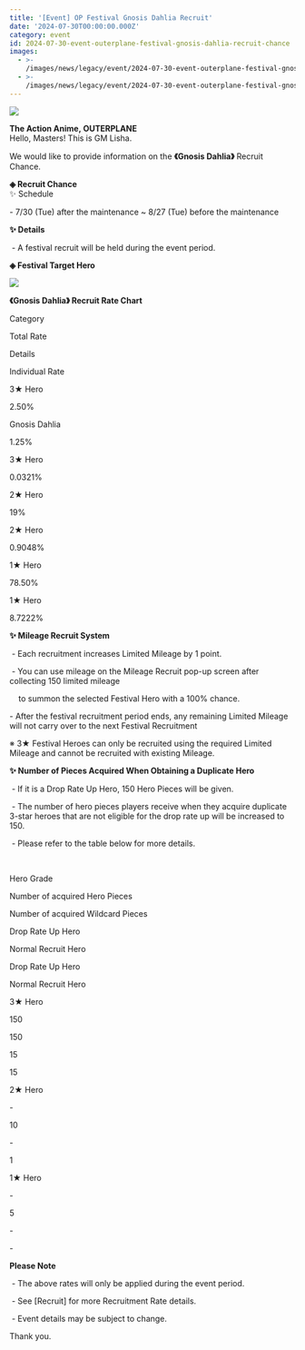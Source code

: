 ```yaml
---
title: '[Event] OP Festival Gnosis Dahlia Recruit'
date: '2024-07-30T00:00:00.000Z'
category: event
id: 2024-07-30-event-outerplane-festival-gnosis-dahlia-recruit-chance
images:
  - >-
    /images/news/legacy/event/2024-07-30-event-outerplane-festival-gnosis-dahlia-recruit-chance/34e8c07059514b98a77e6581df0e5889.webp
  - >-
    /images/news/legacy/event/2024-07-30-event-outerplane-festival-gnosis-dahlia-recruit-chance/037691c852ae4a60960eca61599a6b02.webp
---
```


![](/images/news/legacy/event/2024-07-30-event-outerplane-festival-gnosis-dahlia-recruit-chance/34e8c07059514b98a77e6581df0e5889.webp)  

  
**The Action Anime, OUTERPLANE**  
Hello, Masters! This is GM Lisha.  

We would like to provide information on the **《******Gnosis Dahlia******》** Recruit Chance.

**◈ Recruit Chance**  
✨ Schedule

\- 7/30 (Tue) after the maintenance ~ 8/27 (Tue) before the maintenance

**✨ Details**

 - A festival recruit will be held during the event period. 

**◈ Festival Target Hero**

![](/images/news/legacy/event/2024-07-30-event-outerplane-festival-gnosis-dahlia-recruit-chance/037691c852ae4a60960eca61599a6b02.webp)  
  

**《******Gnosis Dahlia******》 Recruit Rate Chart**

Category

Total Rate

Details

Individual Rate

3★ Hero

2.50%

Gnosis Dahlia

1.25%

3★ Hero

0.0321%

2★ Hero

19%

2★ Hero

0.9048%

1★ Hero

78.50%

1★ Hero

8.7222%

**✨ Mileage Recruit System**

 - Each recruitment increases Limited Mileage by 1 point.

 - You can use mileage on the Mileage Recruit pop-up screen after collecting 150 limited mileage 

    to summon the selected Festival Hero with a 100% chance.

\- After the festival recruitment period ends, any remaining Limited Mileage will not carry over to the next Festival Recruitment 

※ 3★ Festival Heroes can only be recruited using the required Limited Mileage and cannot be recruited with existing Mileage.

**✨ Number of Pieces Acquired When Obtaining a Duplicate Hero**

 - If it is a Drop Rate Up Hero, 150 Hero Pieces will be given.

 - The number of hero pieces players receive when they acquire duplicate 3-star heroes that are not eligible for the drop rate up will be increased to 150. 

 - Please refer to the table below for more details.

 

Hero Grade

Number of acquired Hero Pieces

Number of acquired Wildcard Pieces

Drop Rate Up Hero

Normal Recruit Hero

Drop Rate Up Hero

Normal Recruit Hero

3★ Hero

150

150

15

15

2★ Hero

\-

10

\-

1

1★ Hero

\-

5

\-

\-

**Please Note**

 - The above rates will only be applied during the event period.

 - See \[Recruit\] for more Recruitment Rate details.

 - Event details may be subject to change.

Thank you.
